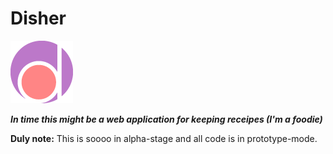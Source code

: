 # Disher

![Disher logo](logo-small.png)

**_In time this might be a web application for keeping receipes (I'm a foodie)_**

**Duly note:** This is soooo in alpha-stage and all code is in prototype-mode.
